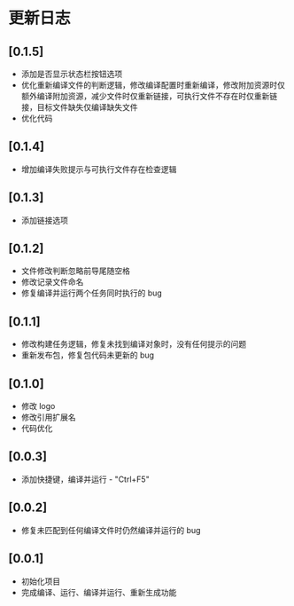 # 更新日志

## [0.1.5]

- 添加是否显示状态栏按钮选项
- 优化重新编译文件的判断逻辑，修改编译配置时重新编译，修改附加资源时仅额外编译附加资源，减少文件时仅重新链接，可执行文件不存在时仅重新链接，目标文件缺失仅编译缺失文件
- 优化代码

## [0.1.4]

- 增加编译失败提示与可执行文件存在检查逻辑

## [0.1.3]

- 添加链接选项

## [0.1.2]

- 文件修改判断忽略前导尾随空格
- 修改记录文件命名
- 修复编译并运行两个任务同时执行的 bug

## [0.1.1]

- 修改构建任务逻辑，修复未找到编译对象时，没有任何提示的问题
- 重新发布包，修复包代码未更新的 bug

## [0.1.0]

- 修改 logo
- 修改引用扩展名
- 代码优化

## [0.0.3]

- 添加快捷键，编译并运行 - "Ctrl+F5"

## [0.0.2]

- 修复未匹配到任何编译文件时仍然编译并运行的 bug

## [0.0.1]

- 初始化项目
- 完成编译、运行、编译并运行、重新生成功能
